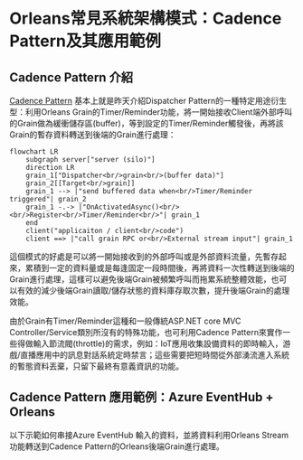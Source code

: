 # Orleans常見系統架構模式：Cadence Pattern及其應用範例

## Cadence Pattern 介紹

[Cadence Pattern](https://github.com/OrleansContrib/DesignPatterns/blob/master/Cadence.md) 基本上就是昨天介紹Dispatcher Pattern的一種特定用途衍生型：利用Orleans Grain的Timer/Reminder功能，將一開始接收Client端外部呼叫的Grain做為緩衝儲存區(buffer)，等到設定的Timer/Reminder觸發後，再將該Grain的暫存資料轉送到後端的Grain進行處理：
```mermaid
flowchart LR
    subgraph server["server (silo)"]
    direction LR
    grain_1["Dispatcher<br/>grain<br/>(buffer data)"]
    grain_2[[Target<br/>grain]]
    grain_1 --> |"send buffered data when<br/>Timer/Reminder triggered"| grain_2
    grain_1 -.-> |"OnActivatedAsync()<br/><br/>Register<br/>Timer/Reminder<br/>"| grain_1
    end
    client("applicaiton / client<br/>code")
    client ==> |"call grain RPC or<br/>External stream input"| grain_1
```
這個模式的好處是可以將一開始接收到的外部呼叫或是外部資料流量，先暫存起來，累積到一定的資料量或是每逢固定一段時間後，再將資料一次性轉送到後端的Grain進行處理，這樣可以避免後端Grain被頻繁呼叫而拖累系統整體效能，也可以有效的減少後端Grain讀取/儲存狀態的資料庫存取次數，提升後端Grain的處理效能。

由於Grain有Timer/Reminder這種和一般傳統ASP.NET core MVC Controller/Service類別所沒有的特殊功能，也可利用Cadence Pattern來實作一些得做輸入節流閥(throttle)的需求，例如：IoT應用收集設備資料的即時輸入，游戲/直播應用中的訊息對話系統定時禁言；這些需要把短時間從外部湧流進入系統的暫態資料丟棄，只留下最終有意義資訊的功能。

## Cadence Pattern 應用範例：Azure EventHub + Orleans

以下示範如何串接Azure EventHub 輸入的資料，並將資料利用Orleans Stream功能轉送到Cadence Pattern的Orleans後端Grain進行處理。